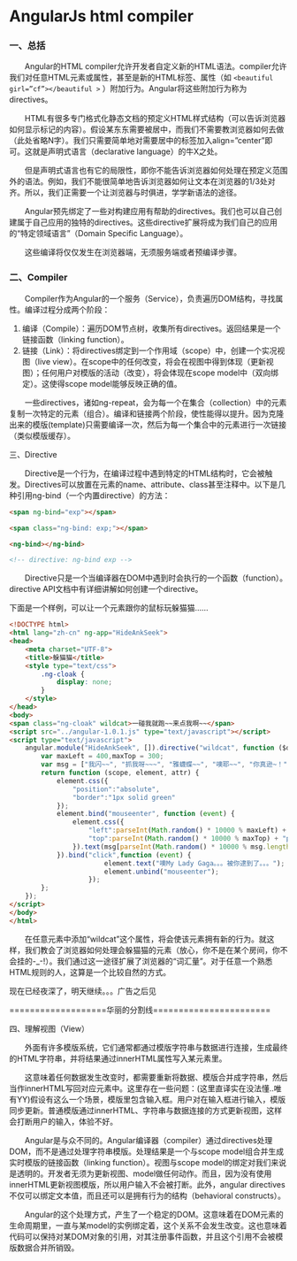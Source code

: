 # AngularJs html compiler

### 一、总括

　　Angular的HTML compiler允许开发者自定义新的HTML语法。compiler允许我们对任意HTML元素或属性，甚至是新的HTML标签、属性（如 `<beautiful girl=”cf”></beautiful >` ）附加行为。Angular将这些附加行为称为directives。

　　HTML有很多专门格式化静态文档的预定义HTML样式结构（可以告诉浏览器如何显示标记的内容）。假设某东东需要被居中，而我们不需要教浏览器如何去做（此处省略N字）。我们只需要简单地对需要居中的标签加入align=”center”即可。这就是声明式语言（declarative language）的牛X之处。

　　但是声明式语言也有它的局限性，即你不能告诉浏览器如何处理在预定义范围外的语法。例如，我们不能很简单地告诉浏览器如何让文本在浏览器的1/3处对齐。所以，我们正需要一个让浏览器与时俱进，学学新语法的途径。

　　Angular预先绑定了一些对构建应用有帮助的directives。我们也可以自己创建属于自己应用的独特的directives。这些directive扩展将成为我们自己的应用的“特定领域语言”（Domain Specific Language）。

　　这些编译将仅仅发生在浏览器端，无须服务端或者预编译步骤。

### 二、Compiler

　　Compiler作为Angular的一个服务（Service），负责遍历DOM结构，寻找属性。编译过程分成两个阶段：
1. 编译（Compile）：遍历DOM节点树，收集所有directives。返回结果是一个链接函数（linking function）。
2. 链接（Link）：将directives绑定到一个作用域（scope）中，创建一个实况视图（live view）。在scope中的任何改变，将会在视图中得到体现（更新视图）；任何用户对模版的活动（改变），将会体现在scope model中（双向绑定）。这使得scope model能够反映正确的值。

　　一些directives，诸如ng-repeat，会为每一个在集合（collection）中的元素复制一次特定的元素（组合）。编译和链接两个阶段，使性能得以提升。因为克隆出来的模版(template)只需要编译一次，然后为每一个集合中的元素进行一次链接（类似模版缓存）。

三、Directive

　　Directive是一个行为，在编译过程中遇到特定的HTML结构时，它会被触发。Directives可以放置在元素的name、attribute、class甚至注释中。以下是几种引用ng-bind（一个内置directive）的方法：

``` html
<span ng-bind="exp"></span>

<span class="ng-bind: exp;"></span>

<ng-bind></ng-bind>

<!-- directive: ng-bind exp -->

```
　　Directive只是一个当编译器在DOM中遇到时会执行的一个函数（function）。directive API文档中有详细讲解如何创建一个directive。

下面是一个样例，可以让一个元素跟你的鼠标玩躲猫猫……

``` html
<!DOCTYPE html>
<html lang="zh-cn" ng-app="HideAnkSeek">
<head>
    <meta charset="UTF-8">
    <title>躲猫猫</title>
    <style type="text/css">
        .ng-cloak {
            display: none;
        }
    </style>
</head>
<body>
<span class="ng-cloak" wildcat>一碰我就跑~~来点我啊~~</span>
<script src="../angular-1.0.1.js" type="text/javascript"></script>
<script type="text/javascript">
    angular.module("HideAnkSeek", []).directive("wildcat", function ($document) {
        var maxLeft = 400,maxTop = 300;
        var msg = ["我闪~~", "抓我呀~~~", "雅蠛蝶~~", "噢耶~~", "你真逊~！","就差那么一点点了！","继续吧~~总有一天我会累的"];
        return function (scope, element, attr) {
            element.css({
                "position":"absolute",
                "border":"1px solid green"
            });
            element.bind("mouseenter", function (event) {
                element.css({
                    "left":parseInt(Math.random() * 10000 % maxLeft) + "px",
                    "top":parseInt(Math.random() * 10000 % maxTop) + "px"
                }).text(msg[parseInt(Math.random() * 10000 % msg.length)]);
            }).bind("click",function (event) {
                        element.text("噢My Lady Gaga。。。被你逮到了。。。");
                        element.unbind("mouseenter");
                    });
        };
    });
</script>
</body>
</html>
```
　　在任意元素中添加“wildcat”这个属性，将会使该元素拥有新的行为。就这样，我们教会了浏览器如何处理会躲猫猫的元素（放心，你不是在某个房间，你不会挂的-_-!）。我们通过这一途径扩展了浏览器的“词汇量”。对于任意一个熟悉HTML规则的人，这算是一个比较自然的方式。

 

 

现在已经夜深了，明天继续。。。广告之后见

===================华丽的分割线=======================

四、理解视图（View）

　　外面有许多模版系统，它们通常都通过模版字符串与数据进行连接，生成最终的HTML字符串，并将结果通过innerHTML属性写入某元素里。



 　　这意味着任何数据发生改变时，都需要重新将数据、模版合并成字符串，然后当作innerHTML写回对应元素中。这里存在一些问题：(这里直译实在没法懂..唯有YY)假设有这么一个场景，模版里包含输入框。用户对在输入框进行输入，模版同步更新。普通模版通过innerHTML、字符串与数据连接的方式更新视图，这样会打断用户的输入，体验不好。

　　Angular是与众不同的。Angular编译器（compiler）通过directives处理DOM，而不是通过处理字符串模版。处理结果是一个与scope model组合并生成实时模版的链接函数（linking function）。视图与scope model的绑定对我们来说是透明的。开发者无须为更新视图、model做任何动作。而且，因为没有使用innerHTML更新视图模版，所以用户输入不会被打断。此外，angular directives不仅可以绑定文本值，而且还可以是拥有行为的结构（behavioral constructs）。



　　Angular的这个处理方式，产生了一个稳定的DOM。这意味着在DOM元素的生命周期里，一直与某model的实例绑定着，这个关系不会发生改变。这也意味着代码可以保持对某DOM对象的引用，对其注册事件函数，并且这个引用不会被模版数据合并所销毁。